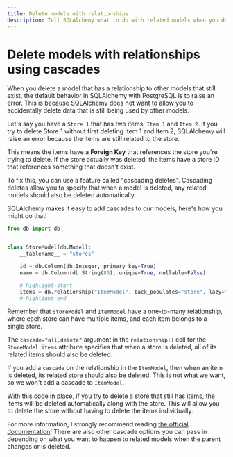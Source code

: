 ```yaml
---
title: Delete models with relationships
description: Tell SQLAlchemy what to do with related models when you delete the parent.
---
```


# Delete models with relationships using cascades

When you delete a model that has a relationship to other models that still exist, the default behavior in SQLAlchemy with PostgreSQL is to raise an error. This is because SQLAlchemy does not want to allow you to accidentally delete data that is still being used by other models.

Let's say you have a `Store 1` that has two items, `Item 1` and `Item 2`. If you try to delete Store 1 without first deleting Item 1 and Item 2, SQLAlchemy will raise an error because the items are still related to the store.

This means the items have a **Foreign Key** that references the store you're trying to delete. If the store actually was deleted, the items have a store ID that references something that doesn't exist.

To fix this, you can use a feature called "cascading deletes". Cascading deletes allow you to specify that when a model is deleted, any related models should also be deleted automatically.

SQLAlchemy makes it easy to add cascades to our models, here's how you might do that!

```python title="models/store.py"
from db import db


class StoreModel(db.Model):
    __tablename__ = "stores"

    id = db.Column(db.Integer, primary_key=True)
    name = db.Column(db.String(80), unique=True, nullable=False)

    # highlight-start
    items = db.relationship("ItemModel", back_populates="store", lazy="dynamic", cascade="all, delete")
    # highlight-end
```

Remember that `StoreModel` and `ItemModel` have a one-to-many relationship, where each store can have multiple items, and each item belongs to a single store.

The `cascade="all,delete"` argument in the `relationship()` call for the `StoreModel.items` attribute specifies that when a store is deleted, all of its related items should also be deleted.

If you add a `cascade` on the relationship in the `ItemModel`, then when an item is deleted, its related store should also be deleted. This is not what we want, so we won't add a cascade to `ItemModel`.

With this code in place, if you try to delete a store that still has items, the items will be deleted automatically along with the store. This will allow you to delete the store without having to delete the items individually.

For more information, I strongly recommend reading [the official documentation](https://docs.sqlalchemy.org/en/20/orm/cascades.html#delete)! There are also other cascade options you can pass in depending on what you want to happen to related models when the parent changes or is deleted.